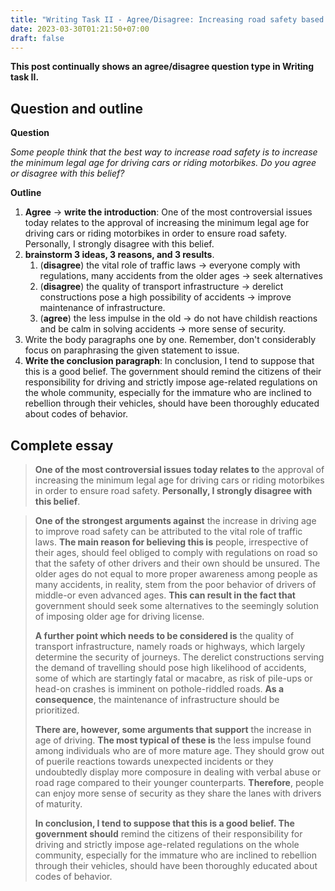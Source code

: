 ```yaml
---
title: "Writing Task II - Agree/Disagree: Increasing road safety based on increasing the minimum legal age for driving cars or riding motorbikes."
date: 2023-03-30T01:21:50+07:00
draft: false
---
```


**This post continually shows an agree/disagree question type in Writing task II.**

## Question and outline
**Question**

*Some people think that the best way to increase road safety is to increase the minimum legal age for driving cars or riding motorbikes. Do you agree or disagree with this belief?*

**Outline**

1. **Agree** $\rightarrow$ **write the introduction**: One of the most controversial issues today relates to the approval of increasing the minimum legal age for driving cars or riding motorbikes in order to ensure road safety. Personally, I strongly disagree with this belief.
2. **brainstorm 3 ideas, 3 reasons, and 3 results**.
   1. (**disagree**) the vital role of traffic laws $\rightarrow$ everyone comply with regulations,  many accidents from the older ages $\rightarrow$ seek alternatives
   2. (**disagree**) the quality of transport infrastructure $\rightarrow$ derelict constructions pose a high possibility of accidents $\rightarrow$ improve maintenance of infrastructure.
   3. (**agree**) the less impulse in the old $\rightarrow$ do not have childish reactions and be calm in solving accidents $\rightarrow$ more sense of security.
3. Write the body paragraphs one by one. Remember, don't considerably focus on paraphrasing the given statement to issue. 
4. **Write the conclusion paragraph**: In conclusion, I tend to suppose that this is a good belief. The government should remind the citizens of their responsibility for driving and strictly impose age-related regulations on the whole community, especially for the immature who are inclined to rebellion through their vehicles, should have been thoroughly educated about codes of behavior.  

## Complete essay

> **One of the most controversial issues today relates to** the approval of increasing the minimum legal age for driving cars or riding motorbikes in order to ensure road safety. **Personally, I strongly disagree with this belief**.

> **One of the strongest arguments against** the increase in driving age to improve road safety can be attributed to the vital role of traffic laws. **The main reason for believing this is** people, irrespective of their ages, should feel obliged to comply with regulations on road so that the safety of other drivers and their own should be unsured. The older ages do not equal to more proper awareness among people as many accidents, in reality, stem from the poor behavior of drivers of middle-or even advanced ages. **This can result in the fact that** government should seek some alternatives to the seemingly solution of imposing older age for driving license.
> 
>  **A further point which needs to be considered is** the quality of transport infrastructure, namely roads or highways, which largely determine the security of journeys. The derelict constructions serving the demand of travelling should pose high likelihood of accidents, some of which are startingly fatal or macabre, as risk of pile-ups or head-on crashes is imminent on pothole-riddled roads. **As a consequence**, the maintenance of infrastructure should be prioritized.
>
> **There are, however, some arguments that support** the increase in age of driving. **The most typical of these is** the less impulse found among individuals who are of more mature age. They should grow out of puerile reactions towards unexpected incidents or they undoubtedly display more composure in dealing with verbal abuse or road rage compared to their younger counterparts. **Therefore**, people can enjoy more sense of security as they share the lanes with drivers of maturity. 
>
> **In conclusion, I tend to suppose that this is a good belief. The government should** remind the citizens of their responsibility for driving and strictly impose age-related regulations on the whole community, especially for the immature who are inclined to rebellion through their vehicles, should have been thoroughly educated about codes of behavior.